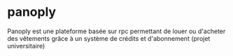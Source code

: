 # panoply
Panoply est une plateforme basée sur rpc permettant de louer ou d'acheter des vêtements  grâce à un système de crédits et d'abonnement (projet universitaire)

